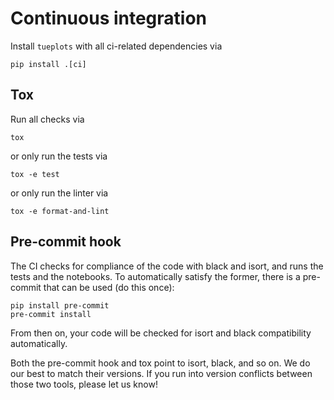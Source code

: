 # Continuous integration


Install `tueplots` with all ci-related dependencies via
```
pip install .[ci]
```


## Tox
Run all checks via
```
tox
```
or only run the tests via
```
tox -e test
```
or only run the linter via
```
tox -e format-and-lint
```

## Pre-commit hook
The CI checks for compliance of the code with black and isort, and runs the tests and the notebooks.
To automatically satisfy the former, there is a pre-commit that can be used (do this once):
```
pip install pre-commit
pre-commit install
```
From then on, your code will be checked for isort and black compatibility automatically.


Both the pre-commit hook and tox point to isort, black, and so on.
We do our best to match their versions. If you run into version conflicts
between those two tools, please let us know!
